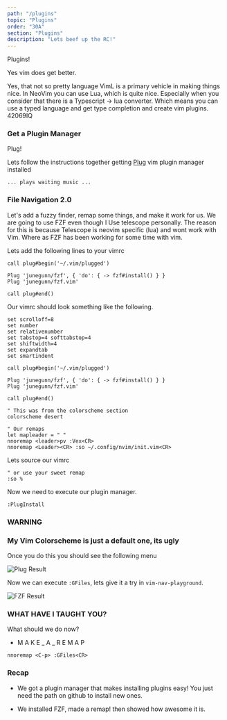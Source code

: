 ```yaml
---
path: "/plugins"
topic: "Plugins"
order: "30A"
section: "Plugins"
description: "Lets beef up the RC!"
---
```


Plugins!

Yes vim does get better.

Yes, that not so pretty language VimL is a primary vehicle in making things
nice.  In NeoVim you can use Lua, which is quite nice.  Especially when you
consider that there is a Typescript -> lua converter.  Which means you can use
a typed language and get type completion and create vim plugins.  42069IQ

### Get a Plugin Manager
Plug!

Lets follow the instructions together getting
[Plug](https://github.com/junegunn/vim-plug) vim plugin manager installed


```
... plays waiting music ...
```

### File Navigation 2.0
Let's add a fuzzy finder, remap some things, and make it work for us.  We are
going to use FZF even though I Use telescope personally.  The reason for this
is because Telescope is neovim specific (lua) and wont work with Vim.  Where as
FZF has been working for some time with vim.

Lets add the following lines to your vimrc

```viml
call plug#begin('~/.vim/plugged')

Plug 'junegunn/fzf', { 'do': { -> fzf#install() } }
Plug 'junegunn/fzf.vim'

call plug#end()
```

Our vimrc should look something like the following.

```viml
set scrolloff=8
set number
set relativenumber
set tabstop=4 softtabstop=4
set shiftwidth=4
set expandtab
set smartindent

call plug#begin('~/.vim/plugged')

Plug 'junegunn/fzf', { 'do': { -> fzf#install() } }
Plug 'junegunn/fzf.vim'

call plug#end()

" This was from the colorscheme section
colorscheme desert

" Our remaps
let mapleader = " "
nnoremap <leader>pv :Vex<CR>
nnoremap <Leader><CR> :so ~/.config/nvim/init.vim<CR>
```

Lets source our vimrc

```viml
" or use your sweet remap
:so %
```

Now we need to execute our plugin manager.

```viml
:PlugInstall
```

### WARNING
### My Vim Colorscheme is just a default one, its ugly

Once you do this you should see the following menu

![Plug Result](./images/plug-install.png)

Now we can execute `:GFiles`, lets give it a try in `vim-nav-playground`.

![FZF Result](./images/fzf-results.png)

### WHAT HAVE I TAUGHT YOU?
What should we do now?

* M A K E _ A _ R E M A P

```viml
nnoremap <C-p> :GFiles<CR>
```

### Recap
* We got a plugin manager that makes installing plugins easy!  You just need
  the path on github to install new ones.

* We installed FZF, made a remap! then showed how awesome it is.

